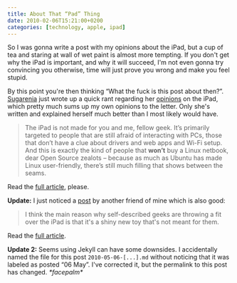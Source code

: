 ```yaml
---
title: About That “Pad” Thing
date: 2010-02-06T15:21:00+0200
categories: [technology, apple, ipad]
---
```


So I was gonna write a post with my opinions about the iPad, but a cup of tea and staring at wall of wet paint is almost more tempting. If you don't get why the iPad is important, and why it will succeed, I'm not even gonna try convincing you otherwise, time will just prove you wrong and make you feel stupid.

By this point you're then thinking “What the fuck is this post about then?”. [Sugarenia][] just wrote up a quick rant regarding her [opinions][sugipad] on the iPad, which pretty much sums up my own opinions to the letter. Only she's written and explained herself much better than I most likely would have.

> The iPad is not made for you and me, fellow geek. It’s primarily targeted to people that are still afraid of interacting with PCs, those that don’t have a clue about drivers and web apps and Wi-Fi setup. And this is exactly the kind of people that **won’t** buy a Linux netbook, dear Open Source zealots – because as much as Ubuntu has made Linux user-friendly, there’s still much filling that shows between the seams.

Read the [full article][sugipad], please.

**Update:** I just noticed a [post][davepad] by another friend of mine which is also good:

> I think the main reason why self-described geeks are throwing a fit over the iPad is that it's a shiny new toy that's not meant for them.

Read the [full article][davepad].

**Update 2:** Seems using Jekyll can have some downsides. I accidentally named the file for this post `2010-05-06-[...].md` without noticing that it was labeled as posted “06 May”. I've corrected it, but the permalink to this post has changed. *\*facepalm\**


[sugarenia]: http://blog.sugarenia.com/
[sugipad]: http://blog.sugarenia.com/archives/rantings/saturday-ranting-about-ipad-flash
[davepad]: http://octidextro.us/2010/01/28/apples-ipad-and-why-its-upsetting-geeks/
